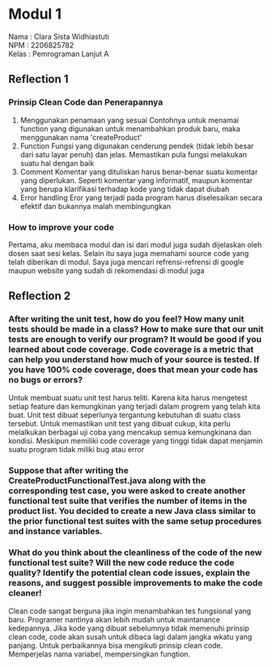 # Modul 1
Nama    : Clara Sista Widhiastuti<br/>
NPM     : 2206825782<br/>
Kelas   : Pemrograman Lanjut A <br/>

## Reflection 1
### Prinsip Clean Code dan Penerapannya
1. Menggunakan penamaan yang sesuai
Contohnya untuk menamai function yang digunakan untuk menambahkan produk baru, maka menggunakan nama 'createProduct'
2. Function
Fungsi yang digunakan cenderung pendek (tidak lebih besar dari satu layar penuh) dan jelas. 
Memastikan pula fungsi melakukan suatu hal dengan baik
3. Comment
Komentar yang dituliskan harus benar-benar suatu komentar yang diperlukan. Seperti komentar yang informatif, 
maupun komentar yang berupa klarifikasi terhadap kode yang tidak dapat diubah
4. Error handling
Eror yang terjadi pada program harus diselesaikan secara efektif dan bukannya malah membingungkan

### How to improve your code
Pertama, aku membaca modul dan isi dari modul juga sudah dijelaskan oleh dosen saat sesi kelas. Selain itu saya juga 
memahami source code yang telah diberikan di modul. Saya juga mencari refrensi-refrensi di google maupun website yang 
sudah di rekomendasi di modul juga

## Reflection 2
### After writing the unit test, how do you feel? How many unit tests should be made in a class? How to make sure that our unit tests are enough to verify our program? It would be good if you learned about code coverage. Code coverage is a metric that can help you understand how much of your source is tested. If you have 100% code coverage, does that mean your code has no bugs or errors? 
Untuk membuat suatu unit test harus teliti. Karena kita harus mengetest setiap feature dan kemungkinan yang 
terjadi dalam progrem yang telah kita buat. Unit test dibuat seperlunya tergantung kebutuhan di suatu class tersebut. 
Untuk memastikan unit test yang dibuat cukup, kita perlu melalkukan berbagai uji coba yang mencakup semua kemungkinana 
dan kondisi. Meskipun memiliki code coverage yang tinggi tidak dapat menjamin suatu program tidak miliki bug atau error

### Suppose that after writing the CreateProductFunctionalTest.java along with the corresponding test case, you were asked to create another functional test suite that verifies the number of items in the product list. You decided to create a new Java class similar to the prior functional test suites with the same setup procedures and instance variables.
### What do you think about the cleanliness of the code of the new functional test suite? Will the new code reduce the code quality? Identify the potential clean code issues, explain the reasons, and suggest possible improvements to make the code cleaner! 
Clean code sangat berguna jika ingin menambahkan tes fungsional yang baru. Programer nantinya akan lebih mudah untuk 
maintanance kedepannya. Jika kode yang dibuat sebelumnya tidak memenuhi prinsip clean code, code akan susah untuk 
dibaca lagi dalam jangka wkatu yang panjang. Untuk perbaikannya bisa mengikuti prinsip clean code. Memperjelas nama 
variabel, mempersingkan fungtion.